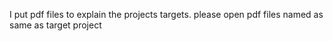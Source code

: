 I put pdf files to explain the projects targets. please open pdf files named as same as target project
